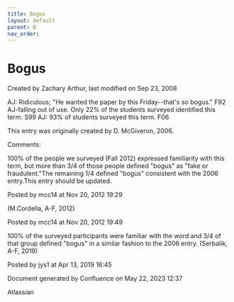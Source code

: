 ```yaml
---
title: Bogus
layout: default
parent: B
nav_order:
---
```


# Bogus

Created by  Zachary Arthur, last modified on Sep 23, 2008

AJ: Ridiculous; &quot;He wanted the paper by this Friday--that's so bogus.&quot; F92 AJ-falling out of use. Only 22% of the students surveyed identified this term. S99 AJ: 93% of students surveyed this term. F06 

This entry was originally created by D. McGiveron, 2006.

Comments:

100% of the people we surveyed (Fall 2012) expressed familiarity with this term, but more than 3/4 of those people defined &quot;bogus&quot; as &quot;fake or fraudulent.&quot;The remaining 1/4 defined &quot;bogus&quot; consistent with the 2006 entry.This entry should be updated.

Posted by mcc14 at Nov 20, 2012 19:29

(M.Cordella, A-F, 2012)

Posted by mcc14 at Nov 20, 2012 19:49

100% of the surveyed participants were familiar with the word and 3/4 of that group defined &quot;bogus&quot; in a similar fashion to the 2006 entry. (Serbalik, A-F, 2019)

Posted by jys1 at Apr 13, 2019 16:45

Document generated by Confluence on May 22, 2023 12:37

Atlassian
